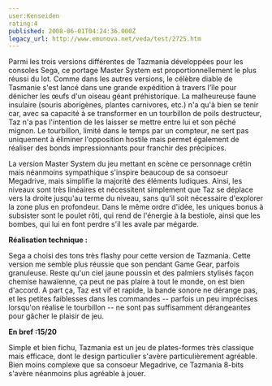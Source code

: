 ```yaml
---
user:Kenseiden
rating:4
published: 2008-06-01T04:24:36.000Z
legacy_url: http://www.emunova.net/veda/test/2725.htm
---
```

Parmi les trois versions différentes de Tazmania développées pour les consoles Sega, ce portage Master System est proportionnellement le plus réussi du lot. Comme dans les autres versions, le célèbre diable de Tasmanie s'est lancé dans une grande expédition à travers l'île pour dénicher les œufs d'un oiseau géant préhistorique. La malheureuse faune insulaire (souris aborigènes, plantes carnivores, etc.) n'a qu'à bien se tenir car, avec sa capacité à se transformer en un tourbillon de poils destructeur, Taz n'a pas l'intention de les laisser se mettre entre lui et son pêché mignon. Le tourbillon, limité dans le temps par un compteur, ne sert pas uniquement à éliminer l'opposition hostile mais permet également de réaliser des bonds impressionnants pour franchir des précipices.  

  

La version Master System du jeu mettant en scène ce personnage crétin mais néanmoins sympathique s'inspire beaucoup de sa consoeur Megadrive, mais simplifie la majorité des éléments ludiques. Ainsi, les niveaux sont très linéaires et nécessitent simplement que Taz se déplace vers la droite jusqu'au terme du niveau, sans qu'il soit nécessaire d'explorer la zone plus en profondeur. Dans le même ordre d'idée, les uniques bonus à subsister sont le poulet rôti, qui rend de l'énergie à la bestiole, ainsi que les bombes, qui lui en font perdre s'il les avale par mégarde.  

  

**Réalisation technique :**  

Sega a choisi des tons très flashy pour cette version de Tazmania. Cette version me semble plus réussie que son pendant Game Gear, parfois granuleuse. Reste qu'un ciel jaune poussin et des palmiers stylisés façon chemise hawaïenne, ça peut ne pas plaire à tout le monde, on est bien d'accord. A part ça, Taz est vif et rapide, la bande sonore ne dérange pas, et les petites faiblesses dans les commandes -- parfois un peu imprécises lorsqu'on réalise le tourbillon -- ne sont pas suffisamment dérangeantes pour gâcher le plaisir de jeu.  

  

**En bref :15/20**  

Simple et bien fichu, Tazmania est un jeu de plates-formes très classique mais efficace, dont le design particulier s'avère particulièrement agréable. Bien moins complexe que sa consoeur Megadrive, ce Tazmania 8-bits s'avère néanmoins plus agréable à jouer.